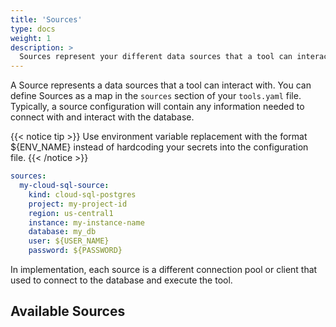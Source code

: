 ```yaml
---
title: 'Sources'
type: docs
weight: 1
description: >
  Sources represent your different data sources that a tool can interact with.
---
```


A Source represents a data sources that a tool can interact with. You can define
Sources as a map in the `sources` section of your `tools.yaml` file. Typically,
a source configuration will contain any information needed to connect with and
interact with the database.

{{< notice tip >}}
Use environment variable replacement with the format ${ENV_NAME}
instead of hardcoding your secrets into the configuration file.
{{< /notice >}}

```yaml
sources:
  my-cloud-sql-source:
    kind: cloud-sql-postgres
    project: my-project-id
    region: us-central1
    instance: my-instance-name
    database: my_db
    user: ${USER_NAME}
    password: ${PASSWORD}
```

In implementation, each source is a different connection pool or client that used
to connect to the database and execute the tool.

## Available Sources
